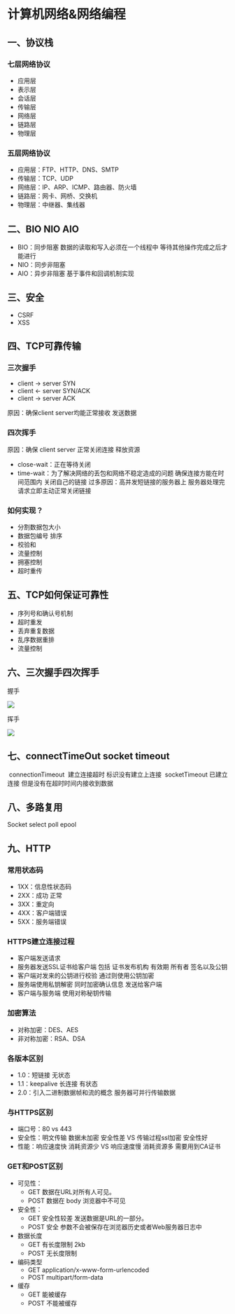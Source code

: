 # 计算机网络&网络编程

## 一、协议栈

### 七层网络协议

- 应用层
- 表示层
- 会话层
- 传输层
- 网络层
- 链路层
- 物理层

### 五层网络协议

- 应用层：FTP、HTTP、DNS、SMTP
- 传输层：TCP、UDP
- 网络层：IP、ARP、ICMP、路由器、防火墙
- 链路层：网卡、网桥、交换机
- 物理层：中继器、集线器

## 二、BIO NIO AIO

- BIO：同步阻塞 数据的读取和写入必须在一个线程中 等待其他操作完成之后才能进行
- NIO：同步非阻塞 
- AIO：异步非阻塞 基于事件和回调机制实现

## 三、安全

- CSRF
- XSS

## 四、TCP可靠传输

### 三次握手

- client -> server  SYN
- client <- server  SYN/ACK
- client -> server  ACK

原因：确保client server均能正常接收 发送数据

### 四次挥手



原因：确保 client server 正常关闭连接 释放资源

- close-wait：正在等待关闭
- time-wait：为了解决网络的丢包和网络不稳定造成的问题 确保连接方能在时间范围内 关闭自己的链接
  过多原因：高并发短链接的服务器上 服务器处理完请求立即主动正常关闭链接

### 如何实现？

- 分割数据包大小
- 数据包编号 排序
- 校验和
- 流量控制
- 拥塞控制
- 超时重传

## 五、TCP如何保证可靠性

- 序列号和确认号机制
- 超时重发
- 丢弃重复数据
- 乱序数据重排
- 流量控制

## 六、三次握手四次挥手

握手

![](https://technotes.oss-cn-shenzhen.aliyuncs.com/2023/202304232133836.png)

挥手

![](https://technotes.oss-cn-shenzhen.aliyuncs.com/2023/202304232133827.png)

## 七、connectTimeOut  socket timeout

​	connectionTimeout
​		建立连接超时 标识没有建立上连接
​	socketTimeout
​		已建立连接 但是没有在超时时间内接收到数据

## 八、多路复用

Socket
	select
	poll
	epool

## 九、HTTP

### 常用状态码

- 1XX：信息性状态码
- 2XX：成功 正常
- 3XX：重定向
- 4XX：客户端错误
- 5XX：服务端错误

### HTTPS建立连接过程

- 客户端发送请求
- 服务器发送SSL证书给客户端 包括 证书发布机构 有效期 所有者 签名以及公钥
- 客户端对发来的公钥进行校验 通过则使用公钥加密
- 服务端使用私钥解密  同时加密确认信息 发送给客户端
- 客户端与服务端 使用对称秘钥传输

### 加密算法

- 对称加密：DES、AES
- 非对称加密：RSA、DSA

### 各版本区别

- 1.0：短链接 无状态
- 1.1：keepalive 长连接 有状态
- 2.0：引入二进制数据帧和流的概念 服务器可并行传输数据 

### 与HTTPS区别

- 端口号：80 vs 443
- 安全性：明文传输 数据未加密 安全性差 VS 传输过程ssl加密 安全性好
- 性能：响应速度快 消耗资源少 VS 响应速度慢 消耗资源多 需要用到CA证书

### GET和POST区别

- 可见性：
  - GET 数据在URL对所有人可见。
  - POST 数据在 body 浏览器中不可见
- 安全性：
  - GET 安全性较差 发送数据是URL的一部分。
  - POST 安全 参数不会被保存在浏览器历史或者Web服务器日志中
- 数据长度
  - GET 有长度限制 2kb
  - POST 无长度限制
- 编码类型
  - GET application/x-www-form-urlencoded
  - POST multipart/form-data
- 缓存
  - GET 能被缓存
  - POST 不能被缓存
